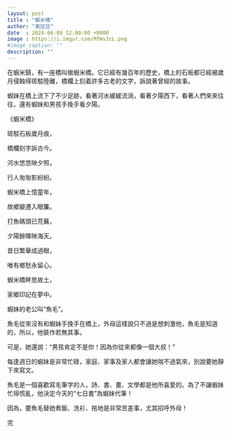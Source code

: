 ```yaml
---
layout: post
title : "蝦米橋"
author: "東加豆"
date  : 2024-06-09 12:00:00 +0800
image : https://i.imgur.com/MfWsJcL.png
#image_caption: ""
description: ""
---
```


在蝦米鎮，有一座橋叫做蝦米橋。它已經有幾百年的歷史，橋上的石板都已經被歲月侵蝕得斑駁陸離，橋欄上刻着許多古老的文字，訴說著曾經的故事。

<!--more-->

蝦妹在橋上流下了不少足跡，看著河水緩緩流淌，看著夕陽西下，看著人們來來往往，還有蝦妹和男孩手挽手看夕陽。

《蝦米橋》

斑駁石板歲月痕，

橋欄刻字訴古今。

河水悠悠映夕照，

行人匆匆影紛紛。

蝦米橋上憶童年，

故鄉變遷入眼簾。

打魚碼頭已荒蕪，

夕陽餘暉映海天。

昔日繁華成過眼，

唯有鄉愁永留心。

蝦米橋畔思故土，

家鄉印記在夢中。

蝦妹的老公叫“魚毛”。

魚毛從來沒有和蝦妹手挽手在橋上，外母這樣說只不過是想刺激他，魚毛是知道的，所以，他裝作若無其事。

可是，她還說：“男孩肯定不是你！因為你從來都像一個大叔！”

每逢週日的蝦妹是非常忙碌，家庭、家事及家人都會讓她喘不過氣來，別說要她靜下來寫文。

魚毛是一個喜歡寫毛筆字的人，詩、書、畫、文學都是他所喜愛的。為了不讓蝦妹忙得慌亂，他決定今天的“七日書”為蝦妹代筆！

因為，要魚毛替她煮飯、洗衫、拖地是非常苦差事，尤其招呼外母！

完

<!--END-->